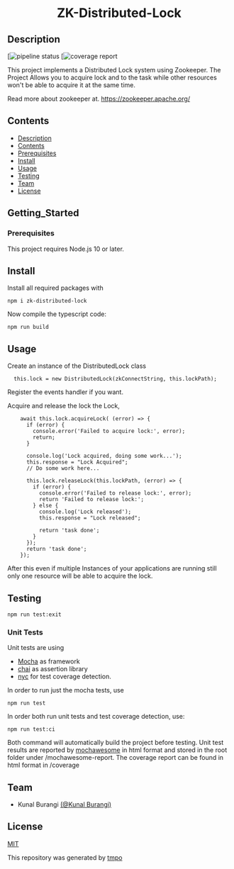 <h1 align="center">
  ZK-Distributed-Lock
</h1>


## Description
[![pipeline status]()
[![coverage report]()

This project implements a Distributed Lock system using Zookeeper.
The Project Allows you to acquire lock and to the task while other resources won't be able to acquire it at the same time.

Read more about zookeeper at.
https://zookeeper.apache.org/
## Contents

- [Description](#description)
- [Contents](#contents)
- [Prerequisites](#prerequisites)
- [Install](#install)
- [Usage](#usage)
- [Testing](#testing)
- [Team](#team)
- [License](#license)

## Getting_Started

### Prerequisites
This project requires Node.js 10 or later.


## Install
Install all required packages with
```
npm i zk-distributed-lock
```
Now compile the typescript code:
```
npm run build
```
## Usage
Create an instance of the DistributedLock class
```
  this.lock = new DistributedLock(zkConnectString, this.lockPath);

```
Register the events handler if you want.

Acquire and release the lock the Lock,
```
    await this.lock.acquireLock( (error) => {
      if (error) {
        console.error('Failed to acquire lock:', error);
        return;
      }

      console.log('Lock acquired, doing some work...');
      this.response = "Lock Acquired";
      // Do some work here...

      this.lock.releaseLock(this.lockPath, (error) => {
        if (error) {
          console.error('Failed to release lock:', error);
          return 'Failed to release lock:';
        } else {
          console.log('Lock released');
          this.response = "Lock released";

          return 'task done';
        }
      });
      return 'task done';
    });
```

After this even if multiple Instances of your applications are running still only one resource will be able to acquire the lock.

## Testing

```
npm run test:exit

```

### Unit Tests
Unit tests are using
* [Mocha](https://www.npmjs.com/package/mocha) as framework
* [chai](https://www.npmjs.com/package/chai) as assertion library
* [nyc](https://www.npmjs.com/package/nyc) for test coverage detection.

In order to run just the mocha tests, use
```
npm run test
```
In order both run unit tests and test coverage detection, use:
```
npm run test:ci
```
Both command will automatically build the project before testing. Unit test results are reported by [mochawesome](https://www.npmjs.com/package/mochawesome) in html format and stored in the root folder under /mochawesome-report.
The coverage report can be found in html format in /coverage


## Team

- Kunal Burangi [(@Kunal Burangi)](https://github.com/KunalBurangi/)


## License

[MIT](/blob/master/license.md)

This repository was generated by [tmpo](https://github.com/perryrh0dan/tmpo)
